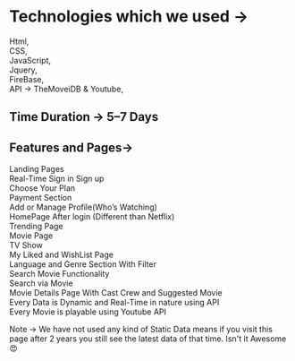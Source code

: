 # Technologies which we used →
Html,<br>
CSS,<br>
JavaScript,<br>
Jquery,<br>
FireBase, <br>
API → TheMoveiDB & Youtube, <br>

## Time Duration -> 5–7 Days

## Features and Pages->

Landing Pages <br>
Real-Time Sign in Sign up<br>
Choose Your Plan<br>
Payment Section<br>
Add or Manage Profile(Who’s Watching)<br>
HomePage After login (Different than Netflix)<br>
Trending Page<br>
Movie Page<br>
TV Show<br>
My Liked and WishList Page<br>
Language and Genre Section With Filter<br>
Search Movie Functionality<br>
Search via Movie<br>
Movie Details Page With Cast Crew and Suggested Movie<br>
Every Data is Dynamic and Real-Time in nature using API<br>
Every Movie is playable using Youtube API<br>

Note -> We have not used any kind of Static Data means if you visit this page after 2 years you still see the latest data of that time. Isn't it Awesome😍<br>
